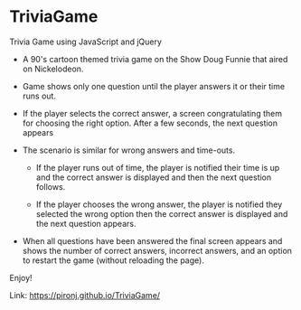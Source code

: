 # TriviaGame
Trivia Game using JavaScript and jQuery

* A 90's cartoon themed trivia game on the Show Doug Funnie that aired on Nickelodeon. 

* Game shows only one question until the player answers it or their time runs out.

* If the player selects the correct answer, a screen congratulating them for choosing the right option. After a few seconds, the next question appears

* The scenario is similar for wrong answers and time-outs.

  * If the player runs out of time, the player is notified their time is up and the correct answer is displayed and then the next question follows. 

  * If the player chooses the wrong answer, the player is notified they selected the wrong option then the correct answer is displayed and the next question appears.

* When all questions have been answered the final screen appears and shows the number of correct answers, incorrect answers, and an option to restart the game (without reloading the page).

Enjoy!

Link: https://pironj.github.io/TriviaGame/
